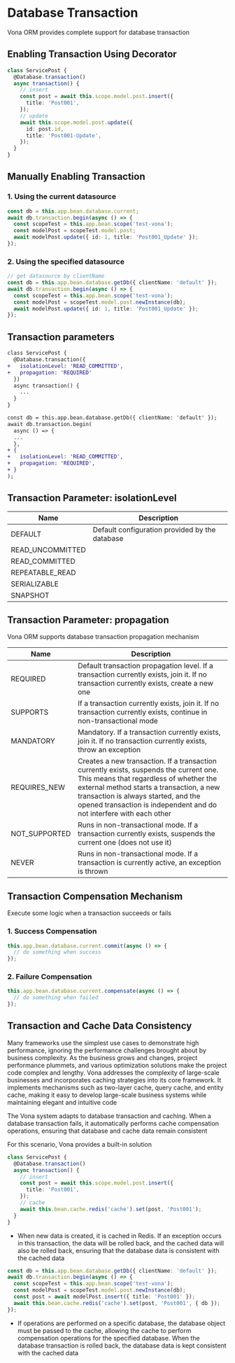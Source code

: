 # Database Transaction

Vona ORM provides complete support for database transaction

## Enabling Transaction Using Decorator

``` typescript
class ServicePost {
  @Database.transaction()
  async transaction() {
    // insert
    const post = await this.scope.model.post.insert({
      title: 'Post001',
    });
    // update
    await this.scope.model.post.update({
      id: post.id,
      title: 'Post001-Update',
    });
  }
}  
```

## Manually Enabling Transaction

### 1. Using the current datasource

``` typescript
const db = this.app.bean.database.current;
await db.transaction.begin(async () => {
  const scopeTest = this.app.bean.scope('test-vona');
  const modelPost = scopeTest.model.post;
  await modelPost.update({ id: 1, title: 'Post001_Update' });
});
```

### 2. Using the specified datasource

``` typescript
// get datasource by clientName
const db = this.app.bean.database.getDb({ clientName: 'default' });
await db.transaction.begin(async () => {
  const scopeTest = this.app.bean.scope('test-vona');
  const modelPost = scopeTest.model.post.newInstance(db);
  await modelPost.update({ id: 1, title: 'Post001_Update' });
});
```

## Transaction parameters

``` diff
class ServicePost {
  @Database.transaction({
+   isolationLevel: 'READ_COMMITTED',
+   propagation: 'REQUIRED'
  })
  async transaction() {
    ...
  }
}  
```

``` diff
const db = this.app.bean.database.getDb({ clientName: 'default' });
await db.transaction.begin(
  async () => {
  ...
  },
+ {
+   isolationLevel: 'READ_COMMITTED',
+   propagation: 'REQUIRED',
+ }
);
```

## Transaction Parameter: isolationLevel

|Name|Description|
|--|--|
|DEFAULT|Default configuration provided by the database|
|READ_UNCOMMITTED||
|READ_COMMITTED||
|REPEATABLE_READ||
|SERIALIZABLE||
|SNAPSHOT||

## Transaction Parameter: propagation

Vona ORM supports database transaction propagation mechanism

|Name|Description|
|--|--|
|REQUIRED|Default transaction propagation level. If a transaction currently exists, join it. If no transaction currently exists, create a new one
|SUPPORTS|If a transaction currently exists, join it. If no transaction currently exists, continue in non-transactional mode
|MANDATORY|Mandatory. If a transaction currently exists, join it. If no transaction currently exists, throw an exception
|REQUIRES_NEW|Creates a new transaction. If a transaction currently exists, suspends the current one. This means that regardless of whether the external method starts a transaction, a new transaction is always started, and the opened transaction is independent and do not interfere with each other
|NOT_SUPPORTED|Runs in non-transactional mode. If a transaction currently exists, suspends the current one (does not use it)
|NEVER|Runs in non-transactional mode. If a transaction is currently active, an exception is thrown

## Transaction Compensation Mechanism

Execute some logic when a transaction succeeds or fails

### 1. Success Compensation

``` typescript
this.app.bean.database.current.commit(async () => {
  // do something when success
});
```

### 2. Failure Compensation

``` typescript
this.app.bean.database.current.compensate(async () => {
  // do something when failed
});
```

## Transaction and Cache Data Consistency

Many frameworks use the simplest use cases to demonstrate high performance, ignoring the performance challenges brought about by business complexity. As the business grows and changes, project performance plummets, and various optimization solutions make the project code complex and lengthy. Vona addresses the complexity of large-scale businesses and incorporates caching strategies into its core framework. It implements mechanisms such as two-layer cache, query cache, and entity cache, making it easy to develop large-scale business systems while maintaining elegant and intuitive code

The Vona system adapts to database transaction and caching. When a database transaction fails, it automatically performs cache compensation operations, ensuring that database and cache data remain consistent

For this scenario, Vona provides a built-in solution

``` typescript
class ServicePost {
  @Database.transaction()
  async transaction() {
    // insert
    const post = await this.scope.model.post.insert({
      title: 'Post001',
    });
    // cache
    await this.bean.cache.redis('cache').set(post, 'Post001');
  }
}  
```

- When new data is created, it is cached in Redis. If an exception occurs in this transaction, the data will be rolled back, and the cached data will also be rolled back, ensuring that the database data is consistent with the cached data

``` typescript
const db = this.app.bean.database.getDb({ clientName: 'default' });
await db.transaction.begin(async () => {
  const scopeTest = this.app.bean.scope('test-vona');
  const modelPost = scopeTest.model.post.newInstance(db);
  const post = await modelPost.insert({ title: 'Post001' });
  await this.bean.cache.redis('cache').set(post, 'Post001', { db });
});
```

- If operations are performed on a specific database, the database object must be passed to the cache, allowing the cache to perform compensation operations for the specified database. When the database transaction is rolled back, the database data is kept consistent with the cached data